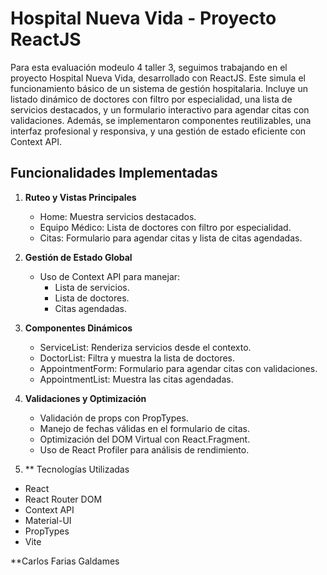 # Hospital Nueva Vida - Proyecto ReactJS

Para esta evaluación modeulo 4 taller 3, seguimos trabajando en el proyecto Hospital Nueva Vida, desarrollado con ReactJS. Este simula el funcionamiento básico de un sistema de gestión hospitalaria. Incluye un listado dinámico de doctores con filtro por especialidad, una lista de servicios destacados, y un formulario interactivo para agendar citas con validaciones. Además, se implementaron componentes reutilizables, una interfaz profesional y responsiva, y una gestión de estado eficiente con Context API.

## Funcionalidades Implementadas

1. **Ruteo y Vistas Principales**

   - Home: Muestra servicios destacados.
   - Equipo Médico: Lista de doctores con filtro por especialidad.
   - Citas: Formulario para agendar citas y lista de citas agendadas.

2. **Gestión de Estado Global**

   - Uso de Context API para manejar:
     - Lista de servicios.
     - Lista de doctores.
     - Citas agendadas.

3. **Componentes Dinámicos**

   - ServiceList: Renderiza servicios desde el contexto.
   - DoctorList: Filtra y muestra la lista de doctores.
   - AppointmentForm: Formulario para agendar citas con validaciones.
   - AppointmentList: Muestra las citas agendadas.

4. **Validaciones y Optimización**

   - Validación de props con PropTypes.
   - Manejo de fechas válidas en el formulario de citas.
   - Optimización del DOM Virtual con React.Fragment.
   - Uso de React Profiler para análisis de rendimiento.

5. \*\* Tecnologías Utilizadas

- React
- React Router DOM
- Context API
- Material-UI
- PropTypes
- Vite

\*\*Carlos Farias Galdames
